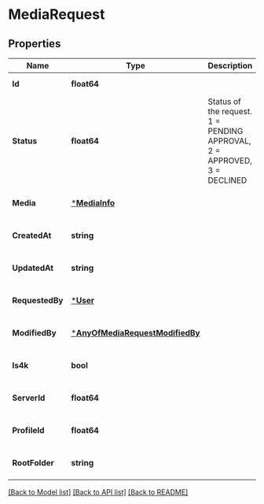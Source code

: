 # MediaRequest

## Properties
Name | Type | Description | Notes
------------ | ------------- | ------------- | -------------
**Id** | **float64** |  | [default to null]
**Status** | **float64** | Status of the request. 1 &#x3D; PENDING APPROVAL, 2 &#x3D; APPROVED, 3 &#x3D; DECLINED | [default to null]
**Media** | [***MediaInfo**](MediaInfo.md) |  | [optional] [default to null]
**CreatedAt** | **string** |  | [optional] [default to null]
**UpdatedAt** | **string** |  | [optional] [default to null]
**RequestedBy** | [***User**](User.md) |  | [optional] [default to null]
**ModifiedBy** | [***AnyOfMediaRequestModifiedBy**](AnyOfMediaRequestModifiedBy.md) |  | [optional] [default to null]
**Is4k** | **bool** |  | [optional] [default to null]
**ServerId** | **float64** |  | [optional] [default to null]
**ProfileId** | **float64** |  | [optional] [default to null]
**RootFolder** | **string** |  | [optional] [default to null]

[[Back to Model list]](../README.md#documentation-for-models) [[Back to API list]](../README.md#documentation-for-api-endpoints) [[Back to README]](../README.md)

